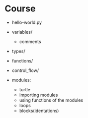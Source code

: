 # Course
- hello-world.py
- variables/
	- comments
- types/
- functions/
- control_flow/

- modules:
	- turtle
	- importing modules
	- using functions of the modules
	- loops
	- blocks(identations)
